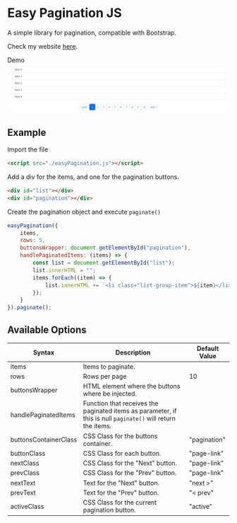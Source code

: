 # Easy Pagination JS
A simple library for pagination, compatible with Bootstrap.

Check my website [here](https://wilfredopaiz.com/).

Demo
![Demo](./images/demo.png)

## Example
Import the file
```html
<script src="./easyPagination.js"></script>
```

Add a div for the items, and one for the pagination buttons.
```html
<div id="list"></div>
<div id="pagination"></div>
```

Create the pagination object and execute `paginate()`
```js
easyPagination({
    items,
    rows: 5,
    buttonsWrapper: document.getElementById("pagination"),
    handlePaginatedItems: (items) => {
        const list = document.getElementById("list");
        list.innerHTML = "";
        items.forEach((item) => {
            list.innerHTML += `<li class="list-group-item">${item}</li>`;
        });
    }
}).paginate();
```


## Available Options
| Syntax      | Description | Default Value|
| ----------- | ----------- | ----------- |
| items |Items to paginate.|
|rows|Rows per page|10|
|buttonsWrapper|HTML element where the buttons where be injected.|
|handlePaginatedItems|Function that receives the paginated items as parameter, if this is null `paginate()` will return the items.|
|buttonsContainerClass|CSS Class for the buttons container.|"pagination"|
|buttonClass|CSS Class for each button.|"page-link"|
|nextClass|CSS Class for the "Next" button.|"page-link"|
|prevClass|CSS Class for the "Prev" button.|"page-link"|
|nextText|Text for the "Next" button.|"next >"|
|prevText|Text for the "Prev" button.|"< prev"|
|activeClass|CSS Class for the current pagination button.|"active"|
